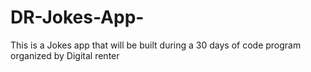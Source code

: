 # DR-Jokes-App-
This is a Jokes app that will be built during a 30 days of code program organized by Digital renter 
